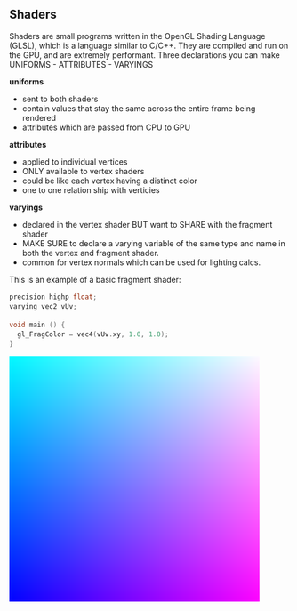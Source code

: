 ## Shaders
Shaders are small programs written in the OpenGL Shading Language (GLSL), which is a language similar to C/C++. They are compiled and run on the GPU, and are extremely performant.
Three declarations you can make<br>
UNIFORMS - ATTRIBUTES - VARYINGS

**uniforms**
- sent to both shaders
- contain values that stay the same across the entire frame being rendered
- attributes which are passed from CPU to GPU

**attributes**
- applied to individual vertices
- ONLY available to vertex shaders
- could be like each vertex having a distinct color
- one to one relation ship with verticies

**varyings**
- declared in the vertex shader BUT want to SHARE with the fragment shader
- MAKE SURE to declare a varying variable of the same type and name in both the vertex and fragment shader.
- common for vertex normals which can be used for lighting calcs.

This is an example of a basic fragment shader:
```c
precision highp float;
varying vec2 vUv;

void main () {
  gl_FragColor = vec4(vUv.xy, 1.0, 1.0);
}
```
<img src="../assets/webgl/basic-shder.png" width="450px"/>

